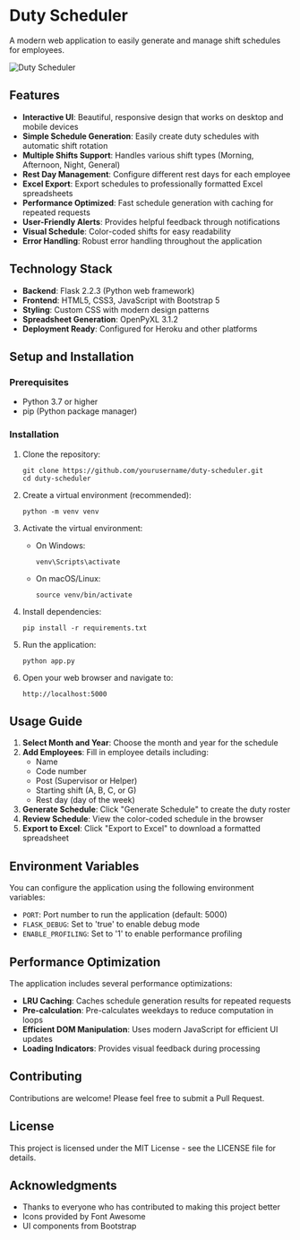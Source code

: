 # Duty Scheduler

A modern web application to easily generate and manage shift schedules for employees.

![Duty Scheduler](https://i.imgur.com/JxEiFvf.png)

## Features

- **Interactive UI**: Beautiful, responsive design that works on desktop and mobile devices
- **Simple Schedule Generation**: Easily create duty schedules with automatic shift rotation
- **Multiple Shifts Support**: Handles various shift types (Morning, Afternoon, Night, General)
- **Rest Day Management**: Configure different rest days for each employee
- **Excel Export**: Export schedules to professionally formatted Excel spreadsheets
- **Performance Optimized**: Fast schedule generation with caching for repeated requests
- **User-Friendly Alerts**: Provides helpful feedback through notifications
- **Visual Schedule**: Color-coded shifts for easy readability
- **Error Handling**: Robust error handling throughout the application

## Technology Stack

- **Backend**: Flask 2.2.3 (Python web framework)
- **Frontend**: HTML5, CSS3, JavaScript with Bootstrap 5
- **Styling**: Custom CSS with modern design patterns
- **Spreadsheet Generation**: OpenPyXL 3.1.2
- **Deployment Ready**: Configured for Heroku and other platforms

## Setup and Installation

### Prerequisites

- Python 3.7 or higher
- pip (Python package manager)

### Installation

1. Clone the repository:
   ```
   git clone https://github.com/yourusername/duty-scheduler.git
   cd duty-scheduler
   ```

2. Create a virtual environment (recommended):
   ```
   python -m venv venv
   ```

3. Activate the virtual environment:
   - On Windows:
     ```
     venv\Scripts\activate
     ```
   - On macOS/Linux:
     ```
     source venv/bin/activate
     ```

4. Install dependencies:
   ```
   pip install -r requirements.txt
   ```

5. Run the application:
   ```
   python app.py
   ```

6. Open your web browser and navigate to:
   ```
   http://localhost:5000
   ```

## Usage Guide

1. **Select Month and Year**: Choose the month and year for the schedule
2. **Add Employees**: Fill in employee details including:
   - Name
   - Code number
   - Post (Supervisor or Helper)
   - Starting shift (A, B, C, or G)
   - Rest day (day of the week)
3. **Generate Schedule**: Click "Generate Schedule" to create the duty roster
4. **Review Schedule**: View the color-coded schedule in the browser
5. **Export to Excel**: Click "Export to Excel" to download a formatted spreadsheet

## Environment Variables

You can configure the application using the following environment variables:

- `PORT`: Port number to run the application (default: 5000)
- `FLASK_DEBUG`: Set to 'true' to enable debug mode
- `ENABLE_PROFILING`: Set to '1' to enable performance profiling

## Performance Optimization

The application includes several performance optimizations:

- **LRU Caching**: Caches schedule generation results for repeated requests
- **Pre-calculation**: Pre-calculates weekdays to reduce computation in loops
- **Efficient DOM Manipulation**: Uses modern JavaScript for efficient UI updates
- **Loading Indicators**: Provides visual feedback during processing

## Contributing

Contributions are welcome! Please feel free to submit a Pull Request.

## License

This project is licensed under the MIT License - see the LICENSE file for details.

## Acknowledgments

- Thanks to everyone who has contributed to making this project better
- Icons provided by Font Awesome
- UI components from Bootstrap
